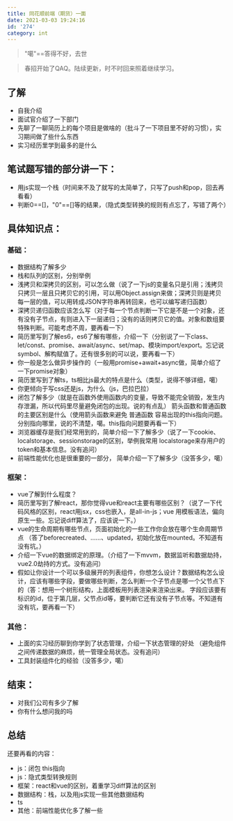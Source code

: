 ```yaml
---
title: 同花顺前端（期货）一面
date: 2021-03-03 19:24:16
id: '274'
category: int
---
```

<!-- # 同花顺前端（期货）一面 -->

> "噶"==答得不好，去世

> 春招开始了QAQ。陆续更新，时不时回来照着继续学习。

<!-- more -->

## 了解
- 自我介绍
- 面试官介绍了一下部门
- 先聊了一聊简历上的每个项目是做啥的（批斗了一下项目里不好的习惯），实习期间做了些什么东西
- 实习经历里学到最多的是什么

## 笔试题写错的部分讲一下：
- 用js实现一个栈（时间来不及了就写的太简单了，只写了push和pop，回去再看看）
- 判断0==[]，"0"==[]等的结果，（隐式类型转换的规则有点忘了，写错了两个）

## 具体知识点：

### 基础：
- 数据结构了解多少
- 栈和队列的区别，分别举例
- 浅拷贝和深拷贝的区别，可以怎么做（说了一下js的变量名只是引用；浅拷贝只拷贝一层且只拷贝它的引用，可以用Object.assign来做；深拷贝则是拷贝每一层的值，可以用转成JSON字符串再转回来，也可以编写递归函数）
- 深拷贝递归函数应该怎么写（对于每一个节点判断一下它是不是一个对象，还有没有子节点，有则进入下一层递归；没有的话则拷贝它的值。对象和数组要特殊判断。可能考虑不周，要再看一下）
- 简历里写到了解es6，es6了解有哪些，介绍一下（分别说了一下class、let/const、promise、await/async、set/map、模块import/export。忘记说symbol、解构赋值了。还有很多别的可以说，要再看一下）
- 你一般是怎么做异步操作的（一般用promise+await+async做，简单介绍了一下promise对象）
- 简历里写到了解ts，ts相比js最大的特点是什么（类型，说得不够详细，噶）
- 你更倾向于写css还是js，为什么（js，巴拉巴拉）
- 闭包了解多少（就是在函数外使用函数内的变量，导致不能完全销毁，发生内存泄漏，所以代码里尽量避免闭包的出现。说的有点乱）
箭头函数和普通函数的主要区别是什么（使用箭头函数来避免 普通函数 容易出现的this指向问题。分别指向哪里，说的不清楚，噶。this指向问题要再看一下）
- 浏览器缓存是我们经常用到的，简单介绍一下了解多少（说了一下cookie、localstorage、sessionstorage的区别，举例我常用 localstorage来存用户的token和基本信息。没有追问）
- 前端性能优化也是很重要的一部分， 简单介绍一下了解多少（没答多少，噶）

### 框架：
- vue了解到什么程度？
- 简历里写到了解react，那你觉得vue和react主要有哪些区别？（说了一下代码风格的区别，react用jsx，css也嵌入，是all-in-js；vue 用模板语法，偏向原生一些。忘记说diff算法了，应该说一下。）
- vue的生命周期有哪些节点，页面初始化的一些工作你会放在哪个生命周期节点 （答了beforecreated、……、updated，初始化放在mounted。不知道有没有坑。）
- 介绍一下vue的数据绑定的原理。（介绍了一下mvvm，数据监听和数据劫持，vue2.0劫持的方式。没有追问）
- 假如让你设计一个可以多级展开的列表组件，你想怎么设计？数据结构怎么设计，应该有哪些字段，要做哪些判断，怎么判断一个子节点是哪一个父节点下的（答：想用一个树形结构，上面模板用列表渲染来渲染出来。 字段应该要有标识的id，位于第几层，父节点id等，要判断它还有没有子节点等。不知道有没有坑，要再看一下）

### 其他： 
- 上面的实习经历聊到你学到了状态管理，介绍一下状态管理的好处 （避免组件之间传递数据的麻烦，统一管理全局状态。没有追问）  
- 工具封装组件化的经验（没答多少，噶）

## 结束：
- 对我们公司有多少了解
- 你有什么想问我的吗

## 总结
还要再看的内容：
- js：闭包 this指向
- js：隐式类型转换规则
- 框架：react和vue的区别，着重学习diff算法的区别
- 数据结构：栈，以及用js实现一些其他数据结构
- ts
- 其他：前端性能优化多了解一些
